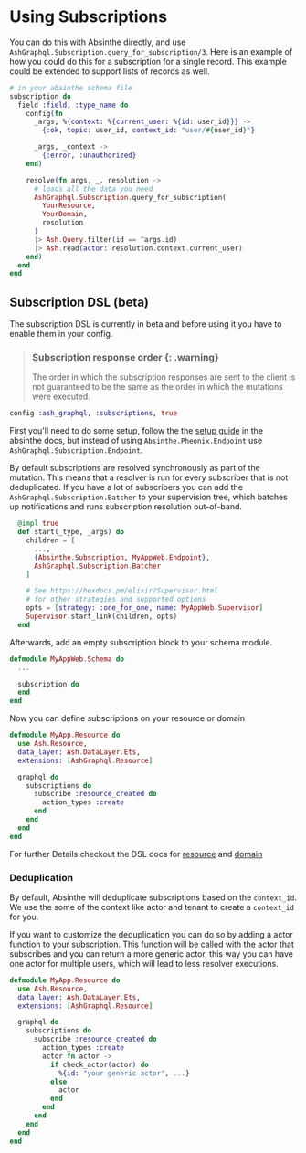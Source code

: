 # Using Subscriptions

You can do this with Absinthe directly, and use
`AshGraphql.Subscription.query_for_subscription/3`. Here is an example of how
you could do this for a subscription for a single record. This example could be
extended to support lists of records as well.

```elixir
# in your absinthe schema file
subscription do
  field :field, :type_name do
    config(fn
      _args, %{context: %{current_user: %{id: user_id}}} ->
        {:ok, topic: user_id, context_id: "user/#{user_id}"}

      _args, _context ->
        {:error, :unauthorized}
    end)

    resolve(fn args, _, resolution ->
      # loads all the data you need
      AshGraphql.Subscription.query_for_subscription(
        YourResource,
        YourDomain,
        resolution
      )
      |> Ash.Query.filter(id == ^args.id)
      |> Ash.read(actor: resolution.context.current_user)
    end)
  end
end
```

## Subscription DSL (beta)

The subscription DSL is currently in beta and before using it you have to enable
them in your config.

> ### Subscription response order {: .warning}
>
> The order in which the subscription responses are sent to the client is not
> guaranteed to be the same as the order in which the mutations were executed.

```elixir
config :ash_graphql, :subscriptions, true
```

First you'll need to do some setup, follow the the
[setup guide](https://hexdocs.pm/absinthe/subscriptions.html#absinthe-phoenix-setup)
in the absinthe docs, but instead of using `Absinthe.Pheonix.Endpoint` use
`AshGraphql.Subscription.Endpoint`.

By default subscriptions are resolved synchronously as part of the mutation.
This means that a resolver is run for every subscriber that is not deduplicated.
If you have a lot of subscribers you can add the
`AshGraphql.Subscription.Batcher` to your supervision tree, which batches up
notifications and runs subscription resolution out-of-band.

```elixir
  @impl true
  def start(_type, _args) do
    children = [
      ...,
      {Absinthe.Subscription, MyAppWeb.Endpoint},
      AshGraphql.Subscription.Batcher
    ]

    # See https://hexdocs.pm/elixir/Supervisor.html
    # for other strategies and supported options
    opts = [strategy: :one_for_one, name: MyAppWeb.Supervisor]
    Supervisor.start_link(children, opts)
  end
```

Afterwards, add an empty subscription block to your schema module.

```elixir
defmodule MyAppWeb.Schema do
  ...

  subscription do
  end
end
```

Now you can define subscriptions on your resource or domain

```elixir
defmodule MyApp.Resource do
  use Ash.Resource,
  data_layer: Ash.DataLayer.Ets,
  extensions: [AshGraphql.Resource]

  graphql do
    subscriptions do
      subscribe :resource_created do
        action_types :create
      end
    end
  end
end
```

For further Details checkout the DSL docs for
[resource](/documentation/dsls/DSL-AshGraphql.Resource.md#graphql-subscriptions)
and [domain](/documentation/dsls/DSL-AshGraphql.Domain.md#graphql-subscriptions)

### Deduplication

By default, Absinthe will deduplicate subscriptions based on the `context_id`.
We use the some of the context like actor and tenant to create a `context_id`
for you.

If you want to customize the deduplication you can do so by adding a actor
function to your subscription. This function will be called with the actor that
subscribes and you can return a more generic actor, this way you can have one
actor for multiple users, which will lead to less resolver executions.

```elixir
defmodule MyApp.Resource do
  use Ash.Resource,
  data_layer: Ash.DataLayer.Ets,
  extensions: [AshGraphql.Resource]

  graphql do
    subscriptions do
      subscribe :resource_created do
        action_types :create
        actor fn actor ->
          if check_actor(actor) do
            %{id: "your generic actor", ...}
          else
            actor
          end
        end
      end
    end
  end
end
```

